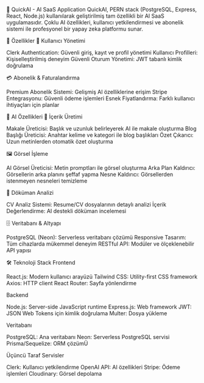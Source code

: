 🤖 QuickAI - AI SaaS Application
QuickAI, PERN stack (PostgreSQL, Express, React, Node.js) kullanılarak geliştirilmiş tam özellikli bir AI SaaS uygulamasıdır. Çoklu AI özellikleri, kullanıcı yetkilendirmesi ve abonelik sistemi ile profesyonel bir yapay zeka platformu sunar.

🌟 Özellikler
🔐 Kullanıcı Yönetimi

Clerk Authentication: Güvenli giriş, kayıt ve profil yönetimi
Kullanıcı Profilleri: Kişiselleştirilmiş deneyim
Güvenli Oturum Yönetimi: JWT tabanlı kimlik doğrulama

💳 Abonelik & Faturalandırma

Premium Abonelik Sistemi: Gelişmiş AI özelliklerine erişim
Stripe Entegrasyonu: Güvenli ödeme işlemleri
Esnek Fiyatlandırma: Farklı kullanıcı ihtiyaçları için planlar

🎨 AI Özellikleri
📝 İçerik Üretimi

Makale Üreticisi: Başlık ve uzunluk belirleyerek AI ile makale oluşturma
Blog Başlığı Üreticisi: Anahtar kelime ve kategori ile blog başlıkları
Özet Çıkarıcı: Uzun metinlerden otomatik özet oluşturma

🖼️ Görsel İşleme

AI Görsel Üreticisi: Metin promptları ile görsel oluşturma
Arka Plan Kaldırıcı: Görsellerin arka planını şeffaf yapma
Nesne Kaldırıcı: Görsellerden istenmeyen nesneleri temizleme

📄 Döküman Analizi

CV Analiz Sistemi: Resume/CV dosyalarının detaylı analizi
İçerik Değerlendirme: AI destekli döküman incelemesi

🗄️ Veritabanı & Altyapı

PostgreSQL (Neon): Serverless veritabanı çözümü
Responsive Tasarım: Tüm cihazlarda mükemmel deneyim
RESTful API: Modüler ve ölçeklenebilir API yapısı

🛠️ Teknoloji Stack
Frontend

React.js: Modern kullanıcı arayüzü
Tailwind CSS: Utility-first CSS framework
Axios: HTTP client
React Router: Sayfa yönlendirme

Backend

Node.js: Server-side JavaScript runtime
Express.js: Web framework
JWT: JSON Web Tokens için kimlik doğrulama
Multer: Dosya yükleme

Veritabanı

PostgreSQL: Ana veritabanı
Neon: Serverless PostgreSQL servisi
Prisma/Sequelize: ORM çözümÜ

Üçüncü Taraf Servisler

Clerk: Kullanıcı yetkilendirme
OpenAI API: AI özellikleri
Stripe: Ödeme işlemleri
Cloudinary: Görsel depolama
